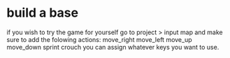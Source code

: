 # build a base
 if you wish to try the game for yourself go to project > input map and make sure to add the folowing actions:
	move_right
	move_left
	move_up
	move_down
	sprint
	crouch
you can assign whatever keys you want to use. 
